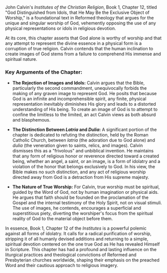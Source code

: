 John Calvin's *Institutes of the Christian Religion*, Book 1, Chapter 12, titled "God Distinguished from Idols, that He May Be the Exclusive Object of Worship," is a foundational text in Reformed theology that argues for the unique and singular worship of God, vehemently opposing the use of any physical representations or idols in religious devotion.

At its core, this chapter asserts that God alone is worthy of worship and that any attempt to represent the divine essence in a physical form is a corruption of true religion. Calvin contends that the human inclination to create images of God stems from a failure to comprehend His immense and spiritual nature.

### Key Arguments of the Chapter:

* **The Rejection of Images and Idols:** Calvin argues that the Bible, particularly the second commandment, unequivocally forbids the making of any graven image to represent God. He posits that because God is an infinite and incomprehensible spirit, any finite, physical representation inevitably diminishes His glory and leads to a distorted understanding of His being. To create an image of God is to attempt to confine the limitless to the limited, an act Calvin views as both absurd and blasphemous.

* **The Distinction Between *Latria* and *Dulia*:** A significant portion of the chapter is dedicated to refuting the distinction, held by the Roman Catholic Church, between *latria* (the adoration due to God alone) and *dulia* (the veneration given to saints, relics, and images). Calvin dismisses this as a "frivolous" and unbiblical invention. He maintains that any form of religious honor or reverence directed toward a created being, whether an angel, a saint, or an image, is a form of idolatry and a violation of the honor that belongs exclusively to God. In his view, the Bible makes no such distinction, and any act of religious worship directed away from God is a detraction from His supreme majesty.

* **The Nature of True Worship:** For Calvin, true worship must be spiritual, guided by the Word of God, not by human imagination or physical aids. He argues that faith should be founded on the proclamation of the Gospel and the internal testimony of the Holy Spirit, not on visual stimuli. The use of images, he contends, encourages a superficial and superstitious piety, diverting the worshiper's focus from the spiritual reality of God to the material object before them.

In essence, Book 1, Chapter 12 of the *Institutes* is a powerful polemic against all forms of idolatry. It calls for a radical purification of worship, stripping it of all humanly devised additions and returning to a simple, spiritual devotion centered on the one true God as He has revealed Himself in Scripture. This chapter has had a profound and lasting influence on the liturgical practices and theological convictions of Reformed and Presbyterian churches worldwide, shaping their emphasis on the preached Word and their cautious approach to religious imagery.
